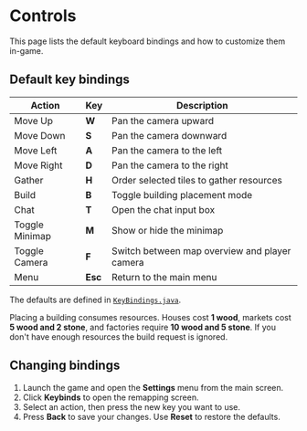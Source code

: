 # Controls

This page lists the default keyboard bindings and how to customize them in-game.

## Default key bindings

| Action | Key | Description |
|-------|----|-------------|
| Move Up | **W** | Pan the camera upward |
| Move Down | **S** | Pan the camera downward |
| Move Left | **A** | Pan the camera to the left |
| Move Right | **D** | Pan the camera to the right |
| Gather | **H** | Order selected tiles to gather resources |
| Build | **B** | Toggle building placement mode |
| Chat | **T** | Open the chat input box |
| Toggle Minimap | **M** | Show or hide the minimap |
| Toggle Camera | **F** | Switch between map overview and player camera |
| Menu | **Esc** | Return to the main menu |

The defaults are defined in [`KeyBindings.java`](../core/src/main/java/net/lapidist/colony/settings/KeyBindings.java).

Placing a building consumes resources. Houses cost **1 wood**, markets cost **5 wood and 2 stone**, and factories require **10 wood and 5 stone**. If you don't have enough resources the build request is ignored.

## Changing bindings

1. Launch the game and open the **Settings** menu from the main screen.
2. Click **Keybinds** to open the remapping screen.
3. Select an action, then press the new key you want to use.
4. Press **Back** to save your changes. Use **Reset** to restore the defaults.
